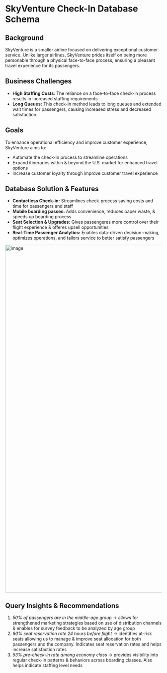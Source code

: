 # SkyVenture Check-In Database Schema

## Background

SkyVenture is a smaller airline focused on delivering exceptional customer service. Unlike larger airlines, SkyVenture prides itself on being more personable through a physical face-to-face process, ensuring a pleasant travel experience for its passengers.

## Business Challenges
- **High Staffing Costs**: The reliance on a face-to-face check-in process results in increased staffing requirements.
- **Long Queues:** This check-in method leads to long queues and extended wait times for passengers, causing increased stress and decreased satisfaction.

## Goals
To enhance operational efficiency and improve customer experience, SkyVenture aims to:
- Automate the check-in process to streamline operations
- Expand itineraries within & beyond the U.S. market for enhanced travel options
- Increase customer loyalty through improve customer travel experience

## Database Solution & Features
- **Contactless Check-in:** Streamlines check-process saving costs and time for passengers and staff
- **Mobile boarding passes:** Adds convenience, reduces paper waste, & speeds up boarding process
- **Seat Selection & Upgrades:** Gives passengeres more control over their flight experience & offeres upsell opportunities
- **Real-Time Passenger Analytics:** Enables data-driven decision-making, optimizes operations, and tailors service to better satisfy passengers
<img width="1114" alt="image" src="https://github.com/user-attachments/assets/f946383e-2d26-4e7f-b15c-5af4cd0bb9ae">

## Query Insights & Recommendations
1. _50% of passengers are in the middle-age group_ → allows for strengthened marketing strategies based on use of distribution channels & enables for survey feedback to be analyzed by age group
2. _60% seat reservation rate 24 hours before flight_ → identifies at-risk seats allowing us to manage & improve seat allocation for both passengers and the company. Indicates seat reservation rates and helps increase satisfaction rates
3. _53% pre-check-in rate among economy class_ → provides visibility into regular check-in patterns & behaviors across boarding classes. Also helps indicate staffing level needs

